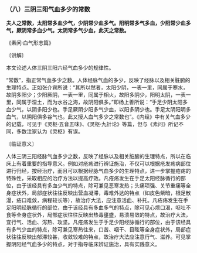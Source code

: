 ### （八）三阴三阳气血多少的常数

**夫人之常数，太阳常多血少气，少阴常少血多气。阳明常多气多血，少阳常少血多气，厥阴常多血少气。太阴常多气少血，此天之常数。**

​《素问·血气形志篇》

〔讲解〕

本文论述人体三阴三阳六经气血多少的规律性。

“常数”，指正常气血多少之数。人体经脉气血的多少，反映了经脉以及相关脏腑的生理特点。正如张介宾所说：“其所以然者，太阳少阴，一表一里，同属于寒水，故阴多阳少；少阳厥阴，一表一里，同属于相火，故阳多阴少，阳明太阴，一表一里，同属于湿土，而为水谷之海，故阴阳俱多。”即杨上善所说：“手足少阴太阳多血少气，以阴多阳少也。手足厥阴少阳多气少血，以阳多阴少也。手足太阴阳明多血气，以阴阳俱多谷气也。此又授人血气多少之常数也”。《内经》中有关气血多少的记载，可见于《灵枢·五音五味》、《灵枢·九针论》等篇，但与《素问》所记不同，多数注家认为《灵枢》有误。

〔临证意义〕

人体三阴三阳经脉气血多少之数，反映了经脉以及相关脏腑的生理特点，所以在临床上有着重要的指导意义。例如对疮疡进行辨证施治，不仅可以根据疮发疡病部位进行归经，按经治疗，而且可以根据经脉气血多少的生理特点，进一步掌握疮疡的特殊性，采取相应的治疗方法以提高疗效。凡疮疡发生在手足太阳经脉循行的部位，由于该经具有多血少气的特点，除可兼见恶寒发热；头痛项强、关节重痛等全身症状外，局部症状往往反映出营血凝滞，毒难外达的特点（如皮色紫暗，根足散漫，疮口难敛，病程较长等），故治疗大法，应注意活血、补托。凡疮疡发生在手足阳明经脉循行的部位，由于该经具有多血多气的特点，除可见心烦口渴，呕吐不食等全身症状外，局部症状往往反映出热毒壅盛，易溃易敛的特点，故治疗大法，宜行气、活血、泻热、攻坚。凡疮疡发生于手足少阳经脉循行的部位，由于该经具有多气少血的特点，除可兼见寒热往来，口苦、咽干、目眩等全身症状外，局部症状往往反映出郁滞较甚，收敛较难的特点，故治疗大法应注意行气、滋养。可见掌握阴阳经气血多少的特点，对于指导临床辨证施治，具有实践意义。

